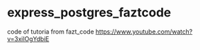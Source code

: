 # express_postgres_faztcode
code of tutoria from fazt_code https://www.youtube.com/watch?v=3xiIOgYdbiE
